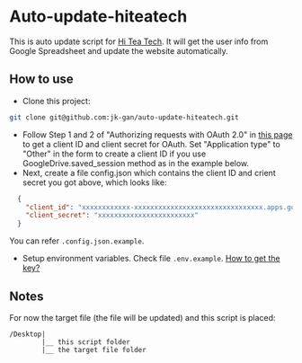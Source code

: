 # Auto-update-hiteatech

This is auto update script for [Hi Tea Tech](https://github.com/hiteatech/hiteatech.github.io). It will get the user info from Google Spreadsheet and update the website automatically.

## How to use

- Clone this project:
```sh
git clone git@github.com:jk-gan/auto-update-hiteatech.git
```
- Follow Step 1 and 2 of "Authorizing requests with OAuth 2.0" in [this page](https://developers.google.com/drive/v3/web/about-auth) to get a client ID and client secret for OAuth. Set "Application type" to "Other" in the form to create a client ID if you use GoogleDrive.saved_session method as in the example below.
- Next, create a file config.json which contains the client ID and crient secret you got above, which looks like:

```json
  {
    "client_id": "xxxxxxxxxxxx-xxxxxxxxxxxxxxxxxxxxxxxxxxxxxxxx.apps.googleusercontent.com",
    "client_secret": "xxxxxxxxxxxxxxxxxxxxxxxx"
  }
```
You can refer `.config.json.example`.
- Setup environment variables. Check file `.env.example`. [How to get the key?](http://www.coolheadtech.com/blog/use-data-from-other-google-spreadsheets)

## Notes
For now the target file (the file will be updated) and this script is placed: 
```
/Desktop|
        |__ this script folder
        |__ the target file folder
```
